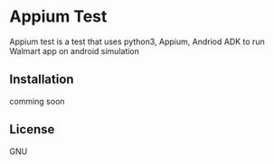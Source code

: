 # Appium Test

Appium test is a test that uses python3, Appium, Andriod ADK to run Walmart app on android simulation 

## Installation 
comming soon 


## License 
GNU
 